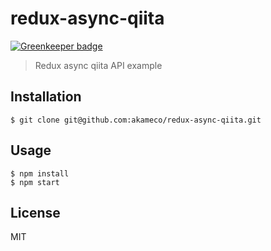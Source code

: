 # redux-async-qiita

[![Greenkeeper badge](https://badges.greenkeeper.io/akameco/redux-async-qiita.svg)](https://greenkeeper.io/)

> Redux async qiita API example

## Installation

```
$ git clone git@github.com:akameco/redux-async-qiita.git
```

## Usage

```
$ npm install
$ npm start
```

## License

MIT
